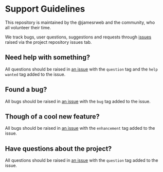 # Support Guidelines

This repository is maintained by the @jamesrweb and the community, who all
volunteer their time.

We track bugs, user questions, suggestions and requests through
[issues](https://github.com/P5-wrapper/next/issues) raised via the
project repository issues tab.

## Need help with something?

All questions should be raised in
[an issue](https://github.com/P5-wrapper/next/issues/new) with the
`question` tag and the `help wanted` tag added to the issue.

## Found a bug?

All bugs should be raised in
[an issue](https://github.com/P5-wrapper/next/issues/new) with the
`bug` tag added to the issue.

## Though of a cool new feature?

All bugs should be raised in
[an issue](https://github.com/P5-wrapper/next/issues/new) with the
`enhancement` tag added to the issue.

## Have questions about the project?

All questions should be raised in
[an issue](https://github.com/P5-wrapper/next/issues/new) with the
`question` tag added to the issue.
